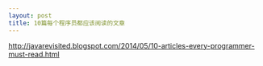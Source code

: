 ```yaml
---
layout: post
title: 10篇每个程序员都应该阅读的文章
---
```



<http://javarevisited.blogspot.com/2014/05/10-articles-every-programmer-must-read.html>